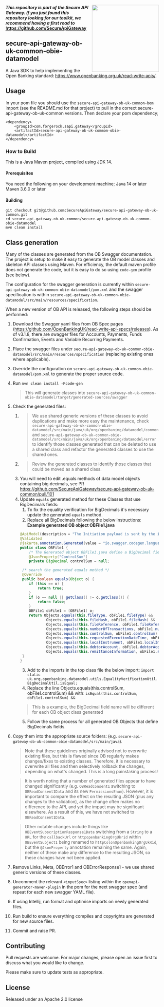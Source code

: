 [<img src="https://raw.githubusercontent.com/ForgeRock/forgerock-logo-dev/master/Logo-fr-dev.png" align="right" width="220px"/>](https://developer.forgerock.com/)

**_This repository is part of the Secure API Gateway. If you just found this repository looking for our
toolkit, we recommend having a first read to_ https://github.com/SecureApiGateway**

## secure-api-gateway-ob-uk-common-obie-datamodel

A Java SDK to help implementing the Open Banking standard: https://www.openbanking.org.uk/read-write-apis/.

## Usage

In your pom file you should use the `secure-api-gateway-ob-uk-common-bom` import (see the README.md for that project) to pull in the correct secure-api-gateway-ob-uk-common versions. Then declare your pom dependency;

```
<dependency>
    <groupId>com.forgerock.sapi.gateway</groupId>
    <artifactId>secure-api-gateway-ob-uk-common-obie-datamodel</artifactId>
</dependency>

```

### How to Build

This is a Java Maven project, compiled using JDK 14. 

#### Prerequisites

You need the following on your development machine;
Java 14 or later
Maven 3.6.0 or later

#### Building

```
git checkout git@github.com:SecureApiGateway/secure-api-gateway-ob-uk-common.git
cd secure-api-gateway-ob-uk-common/secure-api-gateway-ob-uk-common-obie-datamodel
mvn clean install
```

## Class generation
Many of the classes are generated from the OB Swagger documentation. The project is setup to make it easy to generate
the  OB model classes and skeleton API classes using Maven. For efficiency, the default maven profile does not generate
the code, but it is easy to do so using `code-gen` profile (see below).

The configuration for the swagger generation is currently within `secure-api-gateway-ob-uk-common-obie-datamodel/pom.xml` 
and the swagger specification is within `secure-api-gateway-ob-uk-common-obie-datamodel/src/main/resources/specification`.

When a new version of OB API is released, the following steps should be performed:
 1. Download the Swagger yaml files from OB Spec pages (https://github.com/OpenBankingUK/read-write-api-specs/releases).
    As of v3.1.8, there are swagger files for Accounts, Payments, Funds Confirmation, Events and Variable Recurring Payments.
 2. Place the swagger files under `secure-api-gateway-ob-uk-common-obie-datamodel/src/main/resources/specification` (replacing existing ones where applicable).
 3. Override the configuration on `secure-api-gateway-ob-uk-common-obie-datamodel/pom.xml` to generate the proper source code.
 4. Run ```mvn clean install -Pcode-gen```
    > This will generate classes into `secure-api-gateway-ob-uk-common-obie-datamodel/target/generated-sources/swagger`
 5. Check the generated files:
    1. > We use shared generic versions of these classes to avoid duplications and make more easy the maintenance, 
    check `secure-api-gateway-ob-uk-common-obie-datamodel/src/main/java/uk/org/openbaning/datamodel/common` and
       `secure-api-gateway-ob-uk-common-obie-datamodel/src/main/java/uk/org/openbaning/datamodel/error`
    to identify those classes generated that can be deleted to use a shared class and refactor the generated classes to use the shared ones.
    2. > Review the generated classes to identify those classes that could be moved as a shared class.
    6. You will need to edit .equals methods of data model objects containing big decimals, see PR https://github.com/SecureApiGateway/secure-api-gateway-ob-uk-common/pull/101 
    7. Update `equals` generated method for these Classes that use BigDecimals fields:
       1. To fix the equality verification for BigDecimals it's necessary update the generated `equals` method.
       2. Replace all BigDecimals following the below instructions:
       **Example generated OB object OBFile1.java**
       ```java
       @ApiModel(description = "The Initiation payload is sent by the initiating party to the ASPSP. It is used to request movement of funds using a payment file.")
       @Validated
       @jakarta.annotation.Generated(value = "io.swagger.codegen.languages.SpringCodegen")
       public class OBFile1 {
           /* The Generated object OBFile1.java define a BigDecimal field like below */
           @JsonProperty("ControlSum")
           private BigDecimal controlSum = null;
    
        /* search the generated equals method */
        @Override
        public boolean equals(Object o) {
           if (this == o) {
               return true;
           }
           if (o == null || getClass() != o.getClass()) {
               return false;
           }
           OBFile1 obFile1 = (OBFile1) o;
           return Objects.equals(this.fileType, obFile1.fileType) &&
                   Objects.equals(this.fileHash, obFile1.fileHash) &&
                   Objects.equals(this.fileReference, obFile1.fileReference) &&
                   Objects.equals(this.numberOfTransactions, obFile1.numberOfTransactions) &&
                   Objects.equals(this.controlSum, obFile1.controlSum) &&
                   Objects.equals(this.requestedExecutionDateTime, obFile1.requestedExecutionDateTime) &&
                   Objects.equals(this.localInstrument, obFile1.localInstrument) &&
                   Objects.equals(this.debtorAccount, obFile1.debtorAccount) &&
                   Objects.equals(this.remittanceInformation, obFile1.remittanceInformation);
        }
       }
       ```
       3. Add to the imports in the top class file the below import:
       `import static uk.org.openbanking.datamodel.utils.EqualityVerificationUtil.BigDecimalUtil.isEqual;`
       4. Replace the line Objects.equals(this.controlSum, obFile1.controlSum) && with:
       `isEqual(this.controlSum, obFile1.controlSum) &&`
       > This is a example, the BigDecimal field name will be different for each OB object class generated
       5. Follow the same process for all generated OB Objects that define BigDecimals fields.
 7. Copy them into the appropriate source folders: (e.g. `secure-api-gateway-ob-uk-common-obie-datamodel/src/main/java`).

    > Note that these guidelines originally advised not to overwrite existing files, but this is flawed since OB regularly
    makes changes/fixes to existing classes. Therefore, it is necessary to overwrite all files and then selectively rollback
    the changes, depending on what's changed. This is a long painstaking process!

    > It is worth noting that a number of generated files appear to have changed significantly (e.g. `OBReadConsent1`
    switching to `OBReadConsent1Data` and its new `PermissionsEnum`). However, it is important to compare the effect on
    the resulting JSON (plus any changes to the validation), as the change often makes no difference to the API, and yet
    the impact may be significant elsewhere. As a result of this, we have  not switched
    to `OBReadConsent1Data`.
    
    > Other notable changes include things like `OBEventSubscriptionResponse1Data` switching from a `String` to a `URL`
    for the `callbackUrl` or `httpopenbankingOrgUkrid` within `OBEventSubject1` being renamed to
    `httpColonOpenbankingOrgUkRid`, but the `@JsonProperty` annotation remaining the same. Again, neither of these make
    any difference to the resulting JSON, so these changes have not been applied.

 7. Remove Links, Meta, OBError1 and OBErrorResponse1 - we use shared generic versions of these classes.
 8. Uncomment the relevant `<inputSpec>` listing within the `openapi-generator-maven-plugin` in the pom for the next
 swagger spec (and repeat for each new swagger YAML file).
 9. If using Intellij, run format and optimise imports on newly generated files.
 10. Run build to ensure everything compiles and copyrights are generated for new source files.
 11. Commit and raise PR.

## Contributing

Pull requests are welcome. For major changes, please open an issue first to discuss what you would like to change.

Please make sure to update tests as appropriate.

## License 

Released under an Apache 2.0 license

